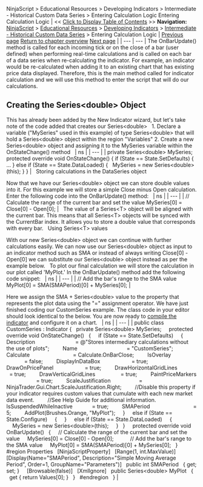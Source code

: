 ﻿
NinjaScript \> Educational Resources \> Developing Indicators \> Intermediate \- Historical Custom Data Series \> Entering Calculation Logic
Entering Calculation Logic
| \<\< [Click to Display Table of Contents](entering_calculation_logic4.md) \>\> **Navigation:**     [NinjaScript](ninjascript.md) \> [Educational Resources](educational_resources.md) \> [Developing Indicators](developing_indicators.md) \> [Intermediate \- Historical Custom Data Series](intermediate_-_historical_cust.md) \> Entering Calculation Logic | [Previous page](set_up7.md) [Return to chapter overview](intermediate_-_historical_cust.md) [Next page](compiling4.md) |
| --- | --- |
The OnBarUpdate() method is called for each incoming tick or on the close of a bar (user defined) when performing real\-time calculations and is called on each bar of a data series when re\-calculating the indicator. For example, an indicator would be re\-calculated when adding it to an existing chart that has existing price data displayed. Therefore, this is the main method called for indicator calculation and we will use this method to enter the script that will do our calculations.
 
## Creating the Series\<double\> Object
This has already been added by the New Indicator wizard, but let's take note of the code added that creates our Series\<double\>
 
1\. Declare a variable ("MySeries" used in this example) of type Series\<double\> that will hold a Series\<double\> object within the region "Variables"
2\. Create a new Series\<double\> object and assigning it to the MySeries variable within the OnStateChange() method
 
| ns |
| --- |
| private Series\<double\> MySeries;   protected override void OnStateChange() {  if (State \=\= State.SetDefaults)  {    ...  }  else if (State \=\= State.DataLoaded)  {    MySeries \= new Series\<double\>(this);  } } |
 
Storing calculations in the DataSeries object  

Now that we have our Series\<double\> object we can store double values into it. For this example we will store a simple Close minus Open calculation.
Enter the following code into the OnBarUpdate() method:
 
| ns |
| --- |
| // Calculate the range of the current bar and set the value MySeries\[0] \= Close\[0] \- Open\[0]; |
 
The value of a Series\<T\> object will be aligned with the current bar. This means that all Series\<T\> objects will be synced with the CurrentBar index. It allows you to store a double value that corresponds with every bar.
 
Using Series\<T\> values  

With our new Series\<double\> object we can continue with further calculations easily. We can now use our Series\<double\> object as input to an indicator method such as SMA or instead of always writing Close\[0] \- Open\[0] we can substitute our Series\<double\> object instead as per the example below.
 
To plot our final calculation we will store the calculation in our plot called 'MyPlot.' In the OnBarUpdate() method add the following code snippet:
 
| ns |
| --- |
| // Add the bar's range to the SMA value MyPlot\[0] \= SMA(SMAPeriod)\[0] \+ MySeries\[0]; |
   

Here we assign the SMA \+ Series\<double\> value to the property that represents the plot data using the "\=" assignment operator. We have just finished coding our CustomSeries example. The class code in your editor should look identical to the below. You are now ready to [compile the indicator](compiling4.md) and configure it on a chart.
 
| ns |
| --- |
| public class CustomSeries : Indicator {    private Series\<double\> MySeries;      protected override void OnStateChange()    {      if (State \=\= State.SetDefaults)      {          Description                           \= @"Stores intermediary calculations without the use of plots";          Name                                 \= "CustomSeries";          Calculate                             \= Calculate.OnBarClose;          IsOverlay                             \= false;          DisplayInDataBox                     \= true;          DrawOnPricePanel                     \= true;          DrawHorizontalGridLines               \= true;          DrawVerticalGridLines                 \= true;          PaintPriceMarkers                     \= true;          ScaleJustification                   \= NinjaTrader.Gui.Chart.ScaleJustification.Right;          //Disable this property if your indicator requires custom values that cumulate with each new market data event.           //See Help Guide for additional information.          IsSuspendedWhileInactive             \= true;          SMAPeriod                             \= 5;          AddPlot(Brushes.Orange, "MyPlot");      }      else if (State \=\= State.Configure)      {      }      else if (State \=\= State.DataLoaded)      {                      MySeries \= new Series\<double\>(this);      }    }      protected override void OnBarUpdate()    {      // Calculate the range of the current bar and set the value      MySeries\[0] \= Close\[0] \- Open\[0];             // Add the bar's range to the SMA value      MyPlot\[0] \= SMA(SMAPeriod)\[0] \+ MySeries\[0];    }      \#region Properties    \[NinjaScriptProperty]    \[Range(1, int.MaxValue)]    \[Display(Name\="SMAPeriod", Description\="Simple Moving Average Period", Order\=1, GroupName\="Parameters")]    public int SMAPeriod    { get; set; }      \[Browsable(false)]    \[XmlIgnore]    public Series\<double\> MyPlot    {      get { return Values\[0]; }    }    \#endregion   } |

